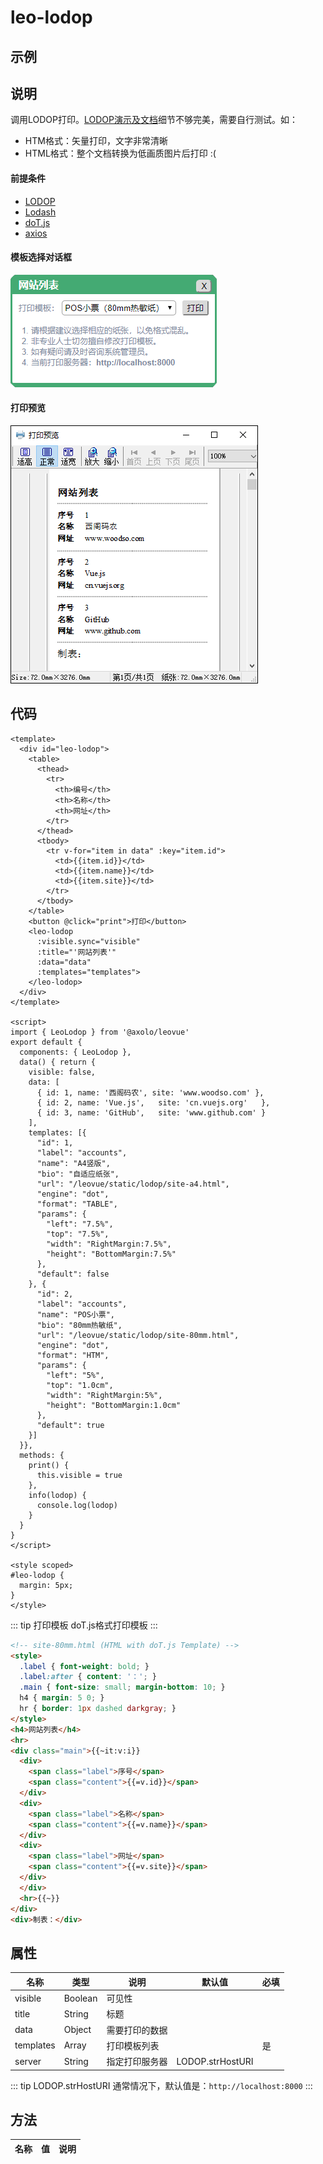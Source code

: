 leo-lodop
=========

示例
----
<ClientOnly>
  <labs-leo-lodop/>
</ClientOnly>

说明
----
调用LODOP打印。[LODOP演示及文档](http://www.lodop.net/LodopDemo.html)细节不够完美，需要自行测试。如：
- HTM格式：矢量打印，文字非常清晰
- HTML格式：整个文档转换为低画质图片后打印 :(

#### 前提条件
- [LODOP](http://www.lodop.net/)
- [Lodash](https://www.lodashjs.com/)
- [doT.js](https://github.com/defunkt/dotjs)
- [axios](https://github.com/axios/axios)

#### 模板选择对话框
![模板选择对话框](./assets/leo-lodop-dialog.png)

#### 打印预览
![打印预览](./assets/leo-lodop-preview.png)


代码
----

```vue
<template>
  <div id="leo-lodop">
    <table>
      <thead>
        <tr>
          <th>编号</th>
          <th>名称</th>
          <th>网址</th>
        </tr>
      </thead>
      <tbody>
        <tr v-for="item in data" :key="item.id">
          <td>{{item.id}}</td>
          <td>{{item.name}}</td>
          <td>{{item.site}}</td>
        </tr>
      </tbody>
    </table>
    <button @click="print">打印</button>
    <leo-lodop
      :visible.sync="visible"
      :title="'网站列表'"
      :data="data"
      :templates="templates">
    </leo-lodop>
  </div>
</template>

<script>
import { LeoLodop } from '@axolo/leovue'
export default {
  components: { LeoLodop },
  data() { return {
    visible: false,
    data: [
      { id: 1, name: '西阁码农', site: 'www.woodso.com' },
      { id: 2, name: 'Vue.js',   site: 'cn.vuejs.org'   },
      { id: 3, name: 'GitHub',   site: 'www.github.com' }
    ],
    templates: [{
      "id": 1,
      "label": "accounts",
      "name": "A4竖版",
      "bio": "自适应纸张",
      "url": "/leovue/static/lodop/site-a4.html",
      "engine": "dot",
      "format": "TABLE",
      "params": {
        "left": "7.5%",
        "top": "7.5%",
        "width": "RightMargin:7.5%",
        "height": "BottomMargin:7.5%"
      },
      "default": false
    }, {
      "id": 2,
      "label": "accounts",
      "name": "POS小票",
      "bio": "80mm热敏纸",
      "url": "/leovue/static/lodop/site-80mm.html",
      "engine": "dot",
      "format": "HTM",
      "params": {
        "left": "5%",
        "top": "1.0cm",
        "width": "RightMargin:5%",
        "height": "BottomMargin:1.0cm"
      },
      "default": true
    }]
  }},
  methods: {
    print() {
      this.visible = true
    },
    info(lodop) {
      console.log(lodop)
    }
  }
}
</script>

<style scoped>
#leo-lodop {
  margin: 5px;
}
</style>
```

::: tip 打印模板
doT.js格式打印模板
:::

```html
<!-- site-80mm.html (HTML with doT.js Template) -->
<style>
  .label { font-weight: bold; }
  .label:after { content: '：'; }
  .main { font-size: small; margin-bottom: 10; }
  h4 { margin: 5 0; }
  hr { border: 1px dashed darkgray; }
</style>
<h4>网站列表</h4>
<hr>
<div class="main">{{~it:v:i}}
  <div>
    <span class="label">序号</span>
    <span class="content">{{=v.id}}</span>
  </div>
  <div>
    <span class="label">名称</span>
    <span class="content">{{=v.name}}</span>
  </div>
  <div>
    <span class="label">网址</span>
    <span class="content">{{=v.site}}</span>
  </div>
  </div>
  <hr>{{~}}
</div>
<div>制表：</div>

```

属性
----
|   名称    |  类型   |      说明      |      默认值      | 必填 |
| --------- | ------- | -------------- | ---------------- | ---- |
| visible   | Boolean | 可见性         |                  |      |
| title     | String  | 标题           |                  |      |
| data      | Object  | 需要打印的数据 |                  |      |
| templates | Array   | 打印模板列表   |                  | 是   |
| server    | String  | 指定打印服务器 | LODOP.strHostURI |      |

::: tip LODOP.strHostURI
通常情况下，默认值是：`http://localhost:8000`
:::

方法
----
|  名称  |      值      |            说明            |
| ------ | ------------ | -------------------------- |
